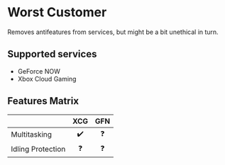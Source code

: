 # Worst Customer

Removes antifeatures from services, but might be a bit unethical in turn.


## Supported services

* GeForce NOW
* Xbox Cloud Gaming


## Features Matrix

|                                  | XCG                | GFN                |
|----------------------------------|:------------------:|:------------------:|
| Multitasking                     | :heavy_check_mark: |     :question:     |
| Idling Protection                |     :question:     |     :question:     |
